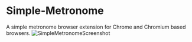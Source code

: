 # Simple-Metronome
A simple metronome browser extension for Chrome and Chromium based browsers.
![SimpleMetronomeScreenshot](https://user-images.githubusercontent.com/100994529/232638366-7ef3bfb3-109f-4209-8220-c589b15d330a.png)
